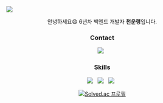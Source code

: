 <img src="https://capsule-render.vercel.app/api?type=slice&color=0:69EACB,50:EACCF8,100:6654F1&height=100&fontAlignY=40&section=header&text=&fontSize=80&fontColor=FFFFFF" />

<p align="center">
  안녕하세요😄 6년차 백엔드 개발자 <b>천운령</b>입니다. <br/>
</p>

<h3 align="center"><b>Contact</b></h3>
<p align="center">
  <a href="mailto:leyng7@gmail.com"><img src="https://img.shields.io/badge/Gmail-EA4335?style=flat-square&logo=Gmail&logoColor=white"/></a> &nbsp
</p>

<h3 align="center"><b>Skills</b></h3>
<p align="center">
   <img src="https://img.shields.io/badge/JAVA-007396?style=flat-square&logo=java&logoColor=white"> &nbsp 
  <img src="https://img.shields.io/badge/SpringBoot-6DB33F?style=flat-square&logo=SpringBoot&logoColor=white"> &nbsp 
  <img src="https://img.shields.io/badge/AWS-232F3E?style=flat-square&logo=Amazon AWS&logoColor=white"> &nbsp 
  <br/>
</p>

<p align="center">
  <a href="https://solved.ac/leyng7" target="_blank">
    <img src="http://mazassumnida.wtf/api/v2/generate_badge?boj=leyng7" alt="Solved.ac 프로필" />
  </a>
</p>

<!--
<div>
  <img style="height: 140px;" src="https://github-readme-stats.vercel.app/api?username=leyng7&theme=dark&hide=contribs,prs&show_icons=true&locale=kr" />
  <img style="height: 140px;" src="https://github-readme-stats.vercel.app/api/top-langs/?username=leyng7&layout=compact&theme=dark&locale=kr" />
</div>
-->

<!--
**leyng7/leyng7** is a ✨ _special_ ✨ repository because its `README.md` (this file) appears on your GitHub profile.

https://80000coding.oopy.io/865f4b2a-5198-49e8-a173-0f893a4fed45

Here are some ideas to get you started:

- 🔭 I’m currently working on ...
- 🌱 I’m currently learning ...
- 👯 I’m looking to collaborate on ...
- 🤔 I’m looking for help with ...
- 💬 Ask me about ...
- 📫 How to reach me: ...
- 😄 Pronouns: ...
- ⚡ Fun fact: ...
-->
